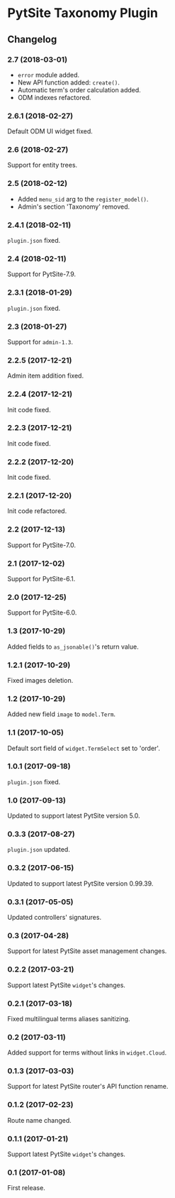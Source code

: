 # PytSite Taxonomy Plugin


## Changelog


### 2.7 (2018-03-01)

- `error` module added.
- New API function added: `create()`.
- Automatic term's order calculation added.
- ODM indexes refactored.


### 2.6.1 (2018-02-27)

Default ODM UI widget fixed.


### 2.6 (2018-02-27)

Support for entity trees.


### 2.5 (2018-02-12)

- Added `menu_sid` arg to the `register_model()`.
- Admin's section 'Taxonomy' removed.


### 2.4.1 (2018-02-11)

`plugin.json` fixed.


### 2.4 (2018-02-11)

Support for PytSite-7.9.


### 2.3.1 (2018-01-29)

`plugin.json` fixed.


### 2.3 (2018-01-27)

Support for `admin-1.3`.


### 2.2.5 (2017-12-21)

Admin item addition fixed.


### 2.2.4 (2017-12-21)

Init code fixed.


### 2.2.3 (2017-12-21)

Init code fixed.


### 2.2.2 (2017-12-20)

Init code fixed.


### 2.2.1 (2017-12-20)

Init code refactored.


### 2.2 (2017-12-13)

Support for PytSite-7.0.


### 2.1 (2017-12-02)

Support for PytSite-6.1.


### 2.0 (2017-12-25)

Support for PytSite-6.0.


### 1.3 (2017-10-29)

Added fields to `as_jsonable()`'s return value.


### 1.2.1 (2017-10-29)

Fixed images deletion.


### 1.2 (2017-10-29)

Added new field `image` to `model.Term`.


### 1.1 (2017-10-05)

Default sort field of `widget.TermSelect` set to 'order'.


### 1.0.1 (2017-09-18)

`plugin.json` fixed.


### 1.0 (2017-09-13)

Updated to support latest PytSite version 5.0.


### 0.3.3 (2017-08-27)

`plugin.json` updated.


### 0.3.2 (2017-06-15)

Updated to support latest PytSite version 0.99.39.


### 0.3.1 (2017-05-05)

Updated controllers' signatures.


### 0.3 (2017-04-28)

Support for latest PytSite asset management changes.


### 0.2.2 (2017-03-21)

Support latest PytSite `widget`'s changes.


### 0.2.1 (2017-03-18)

Fixed multilingual terms aliases sanitizing.


### 0.2 (2017-03-11)

Added support for terms without links in `widget.Cloud`.


### 0.1.3 (2017-03-03)

Support for latest PytSite router's API function rename.


### 0.1.2 (2017-02-23)

Route name changed.


### 0.1.1 (2017-01-21)

Support latest PytSite `widget`'s changes.


### 0.1 (2017-01-08)

First release.
